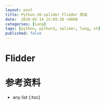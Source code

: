 ```yaml
---
layout: post
title: Python-36-splider Flidder 爬虫
date:  2018-02-14 15:09:30 +0800
categories: [Lang]
tags: [python, python3, splider, lang, sh]
published: false
---
```


# Flidder

# 参考资料

* any list
{:toc}